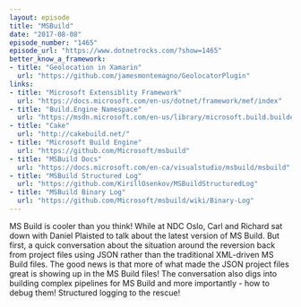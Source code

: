 ```yaml
---
layout: episode
title: "MSBuild"
date: "2017-08-08"
episode_number: "1465"
episode_url: "https://www.dotnetrocks.com/?show=1465"
better_know_a_framework:
- title: "Geolocation in Xamarin"
  url: "https://github.com/jamesmontemagno/GeolocatorPlugin"
links:
- title: "Microsoft Extensiblity Framework"
  url: "https://docs.microsoft.com/en-us/dotnet/framework/mef/index"
- title: "Build.Engine Namespace"
  url: "https://msdn.microsoft.com/en-us/library/microsoft.build.buildengine.aspx"
- title: "Cake"
  url: "http://cakebuild.net/"
- title: "Microsoft Build Engine"
  url: "https://github.com/Microsoft/msbuild"
- title: "MSBuild Docs"
  url: "https://docs.microsoft.com/en-ca/visualstudio/msbuild/msbuild"
- title: "MSBuild Structured Log"
  url: "https://github.com/KirillOsenkov/MSBuildStructuredLog"
- title: "MSBuild Binary Log"
  url: "https://github.com/Microsoft/msbuild/wiki/Binary-Log"
---
```


MS Build is cooler than you think! While at NDC Oslo, Carl and Richard sat down with Daniel Plaisted to talk about the latest version of MS Build. But first, a quick conversation about the situation around the reversion back from project files using JSON rather than the traditional XML-driven MS Build files. The good news is that more of what made the JSON project files great is showing up in the MS Build files! The conversation also digs into building complex pipelines for MS Build and more importantly - how to debug them! Structured logging to the rescue!
